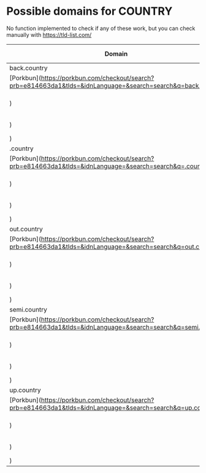 # Possible domains for COUNTRY

No function implemented to check if any of these work, but you can check manually with https://tld-list.com/

| Domain | Porkbun | NameCheap | Google Domains |
|---|---|---|---|
| back.country | [Porkbun](https://porkbun.com/checkout/search?prb=e814663da1&tlds=&idnLanguage=&search=search&q=back.country) | [Namecheap](https://www.namecheap.com/domains/registration/results/?domain=back.country) | [Google](https://domains.google.com/registrar/search?searchTerm=back.country) |
| .country | [Porkbun](https://porkbun.com/checkout/search?prb=e814663da1&tlds=&idnLanguage=&search=search&q=.country) | [Namecheap](https://www.namecheap.com/domains/registration/results/?domain=.country) | [Google](https://domains.google.com/registrar/search?searchTerm=.country) |
| out.country | [Porkbun](https://porkbun.com/checkout/search?prb=e814663da1&tlds=&idnLanguage=&search=search&q=out.country) | [Namecheap](https://www.namecheap.com/domains/registration/results/?domain=out.country) | [Google](https://domains.google.com/registrar/search?searchTerm=out.country) |
| semi.country | [Porkbun](https://porkbun.com/checkout/search?prb=e814663da1&tlds=&idnLanguage=&search=search&q=semi.country) | [Namecheap](https://www.namecheap.com/domains/registration/results/?domain=semi.country) | [Google](https://domains.google.com/registrar/search?searchTerm=semi.country) |
| up.country | [Porkbun](https://porkbun.com/checkout/search?prb=e814663da1&tlds=&idnLanguage=&search=search&q=up.country) | [Namecheap](https://www.namecheap.com/domains/registration/results/?domain=up.country) | [Google](https://domains.google.com/registrar/search?searchTerm=up.country) |
